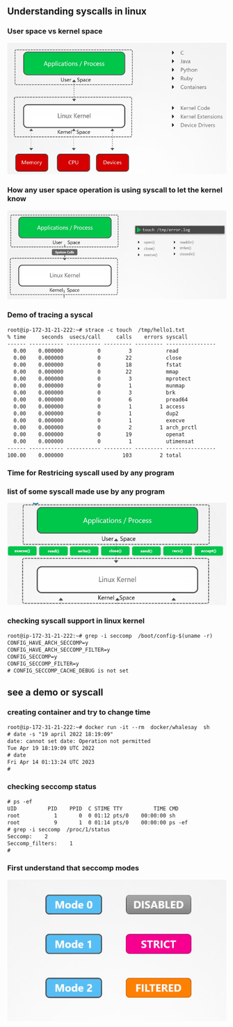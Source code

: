 ## Understanding syscalls in linux 

### User space vs kernel space

<img src="space.png">

### How any user space operation is using syscall to let the kernel know 

<img src="sys.png">

### Demo of tracing a syscal 

```
root@ip-172-31-21-222:~# strace -c touch  /tmp/hello1.txt 
% time     seconds  usecs/call     calls    errors syscall
------ ----------- ----------- --------- --------- ----------------
  0.00    0.000000           0         3           read
  0.00    0.000000           0        22           close
  0.00    0.000000           0        18           fstat
  0.00    0.000000           0        22           mmap
  0.00    0.000000           0         3           mprotect
  0.00    0.000000           0         1           munmap
  0.00    0.000000           0         3           brk
  0.00    0.000000           0         6           pread64
  0.00    0.000000           0         1         1 access
  0.00    0.000000           0         1           dup2
  0.00    0.000000           0         1           execve
  0.00    0.000000           0         2         1 arch_prctl
  0.00    0.000000           0        19           openat
  0.00    0.000000           0         1           utimensat
------ ----------- ----------- --------- --------- ----------------
100.00    0.000000                   103         2 total

```

### Time for Restricing syscall used by any program 

### list of some syscall made use by any program 
<img src="sys1.png">

### checking syscall support in linux kernel 

```
root@ip-172-31-21-222:~# grep -i seccomp  /boot/config-$(uname -r)
CONFIG_HAVE_ARCH_SECCOMP=y
CONFIG_HAVE_ARCH_SECCOMP_FILTER=y
CONFIG_SECCOMP=y
CONFIG_SECCOMP_FILTER=y
# CONFIG_SECCOMP_CACHE_DEBUG is not set
```

## see a demo or syscall 

### creating container and try to change time 

```
root@ip-172-31-21-222:~# docker run -it --rm  docker/whalesay  sh 
# date -s "19 april 2022 18:19:09"
date: cannot set date: Operation not permitted
Tue Apr 19 18:19:09 UTC 2022
# date
Fri Apr 14 01:13:24 UTC 2023
# 

```

### checking seccomp status 

```
# ps -ef
UID          PID    PPID  C STIME TTY          TIME CMD
root           1       0  0 01:12 pts/0    00:00:00 sh
root           9       1  0 01:14 pts/0    00:00:00 ps -ef
# grep -i seccomp  /proc/1/status
Seccomp:	2
Seccomp_filters:	1
# 

```

### First understand that seccomp modes

<img src="secc.png">

